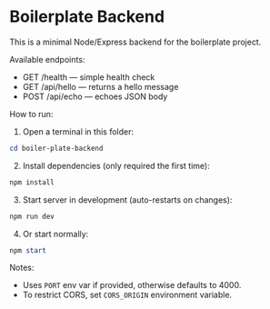 # Boilerplate Backend

This is a minimal Node/Express backend for the boilerplate project.

Available endpoints:

- GET /health — simple health check
- GET /api/hello — returns a hello message
- POST /api/echo — echoes JSON body

How to run:

1. Open a terminal in this folder:

```powershell
cd boiler-plate-backend
```

2. Install dependencies (only required the first time):

```powershell
npm install
```

3. Start server in development (auto-restarts on changes):

```powershell
npm run dev
```

4. Or start normally:

```powershell
npm start
```

Notes:

- Uses `PORT` env var if provided, otherwise defaults to 4000.
- To restrict CORS, set `CORS_ORIGIN` environment variable.
